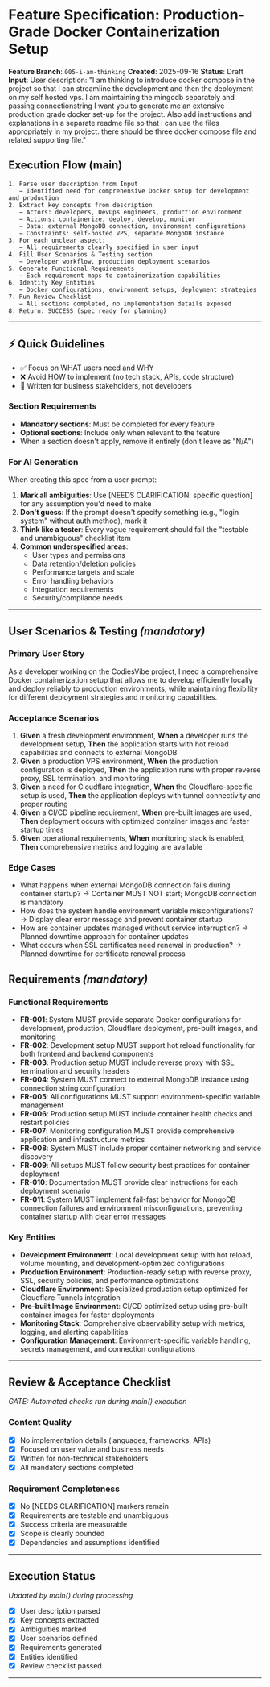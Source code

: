 # Feature Specification: Production-Grade Docker Containerization Setup

**Feature Branch**: `005-i-am-thinking`
**Created**: 2025-09-16
**Status**: Draft
**Input**: User description: "I am thinking to introduce docker compose in the project so that I can streamline the development and then the deployment on my self hosted vps. I am maintaining the mingodb separately and passing connectionstring I want you to generate me an extensive production grade docker set-up for the project. Also add instructions and explanations in a separate readme file so that i can use the files appropriately in my project. there should be three docker compose file and related supporting file."

## Execution Flow (main)
```
1. Parse user description from Input
   → Identified need for comprehensive Docker setup for development and production
2. Extract key concepts from description
   → Actors: developers, DevOps engineers, production environment
   → Actions: containerize, deploy, develop, monitor
   → Data: external MongoDB connection, environment configurations
   → Constraints: self-hosted VPS, separate MongoDB instance
3. For each unclear aspect:
   → All requirements clearly specified in user input
4. Fill User Scenarios & Testing section
   → Developer workflow, production deployment scenarios
5. Generate Functional Requirements
   → Each requirement maps to containerization capabilities
6. Identify Key Entities
   → Docker configurations, environment setups, deployment strategies
7. Run Review Checklist
   → All sections completed, no implementation details exposed
8. Return: SUCCESS (spec ready for planning)
```

---

## ⚡ Quick Guidelines
- ✅ Focus on WHAT users need and WHY
- ❌ Avoid HOW to implement (no tech stack, APIs, code structure)
- 👥 Written for business stakeholders, not developers

### Section Requirements
- **Mandatory sections**: Must be completed for every feature
- **Optional sections**: Include only when relevant to the feature
- When a section doesn't apply, remove it entirely (don't leave as "N/A")

### For AI Generation
When creating this spec from a user prompt:
1. **Mark all ambiguities**: Use [NEEDS CLARIFICATION: specific question] for any assumption you'd need to make
2. **Don't guess**: If the prompt doesn't specify something (e.g., "login system" without auth method), mark it
3. **Think like a tester**: Every vague requirement should fail the "testable and unambiguous" checklist item
4. **Common underspecified areas**:
   - User types and permissions
   - Data retention/deletion policies  
   - Performance targets and scale
   - Error handling behaviors
   - Integration requirements
   - Security/compliance needs

---

## User Scenarios & Testing *(mandatory)*

### Primary User Story
As a developer working on the CodiesVibe project, I need a comprehensive Docker containerization setup that allows me to develop efficiently locally and deploy reliably to production environments, while maintaining flexibility for different deployment strategies and monitoring capabilities.

### Acceptance Scenarios
1. **Given** a fresh development environment, **When** a developer runs the development setup, **Then** the application starts with hot reload capabilities and connects to external MongoDB
2. **Given** a production VPS environment, **When** the production configuration is deployed, **Then** the application runs with proper reverse proxy, SSL termination, and monitoring
3. **Given** a need for Cloudflare integration, **When** the Cloudflare-specific setup is used, **Then** the application deploys with tunnel connectivity and proper routing
4. **Given** a CI/CD pipeline requirement, **When** pre-built images are used, **Then** deployment occurs with optimized container images and faster startup times
5. **Given** operational requirements, **When** monitoring stack is enabled, **Then** comprehensive metrics and logging are available

### Edge Cases
- What happens when external MongoDB connection fails during container startup? → Container MUST NOT start; MongoDB connection is mandatory
- How does the system handle environment variable misconfigurations? → Display clear error message and prevent container startup
- How are container updates managed without service interruption? → Planned downtime approach for container updates
- What occurs when SSL certificates need renewal in production? → Planned downtime for certificate renewal process

## Requirements *(mandatory)*

### Functional Requirements
- **FR-001**: System MUST provide separate Docker configurations for development, production, Cloudflare deployment, pre-built images, and monitoring
- **FR-002**: Development setup MUST support hot reload functionality for both frontend and backend components
- **FR-003**: Production setup MUST include reverse proxy with SSL termination and security headers
- **FR-004**: System MUST connect to external MongoDB instance using connection string configuration
- **FR-005**: All configurations MUST support environment-specific variable management
- **FR-006**: Production setup MUST include container health checks and restart policies
- **FR-007**: Monitoring configuration MUST provide comprehensive application and infrastructure metrics
- **FR-008**: System MUST include proper container networking and service discovery
- **FR-009**: All setups MUST follow security best practices for container deployment
- **FR-010**: Documentation MUST provide clear instructions for each deployment scenario
- **FR-011**: System MUST implement fail-fast behavior for MongoDB connection failures and environment misconfigurations, preventing container startup with clear error messages

### Key Entities
- **Development Environment**: Local development setup with hot reload, volume mounting, and development-optimized configurations
- **Production Environment**: Production-ready setup with reverse proxy, SSL, security policies, and performance optimizations
- **Cloudflare Environment**: Specialized production setup optimized for Cloudflare Tunnels integration
- **Pre-built Image Environment**: CI/CD optimized setup using pre-built container images for faster deployments
- **Monitoring Stack**: Comprehensive observability setup with metrics, logging, and alerting capabilities
- **Configuration Management**: Environment-specific variable handling, secrets management, and connection configurations

---

## Review & Acceptance Checklist
*GATE: Automated checks run during main() execution*

### Content Quality
- [x] No implementation details (languages, frameworks, APIs)
- [x] Focused on user value and business needs
- [x] Written for non-technical stakeholders
- [x] All mandatory sections completed

### Requirement Completeness
- [x] No [NEEDS CLARIFICATION] markers remain
- [x] Requirements are testable and unambiguous
- [x] Success criteria are measurable
- [x] Scope is clearly bounded
- [x] Dependencies and assumptions identified

---

## Execution Status
*Updated by main() during processing*

- [x] User description parsed
- [x] Key concepts extracted
- [x] Ambiguities marked
- [x] User scenarios defined
- [x] Requirements generated
- [x] Entities identified
- [x] Review checklist passed

---
